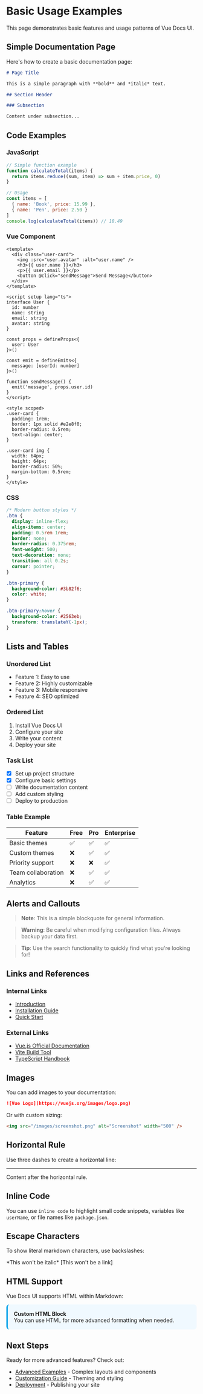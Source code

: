 # Basic Usage Examples

This page demonstrates basic features and usage patterns of Vue Docs UI.

## Simple Documentation Page

Here's how to create a basic documentation page:

```markdown
# Page Title

This is a simple paragraph with **bold** and *italic* text.

## Section Header

### Subsection

Content under subsection...
```

## Code Examples

### JavaScript
```javascript
// Simple function example
function calculateTotal(items) {
  return items.reduce((sum, item) => sum + item.price, 0)
}

// Usage
const items = [
  { name: 'Book', price: 15.99 },
  { name: 'Pen', price: 2.50 }
]
console.log(calculateTotal(items)) // 18.49
```

### Vue Component
```vue
<template>
  <div class="user-card">
    <img :src="user.avatar" :alt="user.name" />
    <h3>{{ user.name }}</h3>
    <p>{{ user.email }}</p>
    <button @click="sendMessage">Send Message</button>
  </div>
</template>

<script setup lang="ts">
interface User {
  id: number
  name: string
  email: string
  avatar: string
}

const props = defineProps<{
  user: User
}>()

const emit = defineEmits<{
  message: [userId: number]
}>()

function sendMessage() {
  emit('message', props.user.id)
}
</script>

<style scoped>
.user-card {
  padding: 1rem;
  border: 1px solid #e2e8f0;
  border-radius: 0.5rem;
  text-align: center;
}

.user-card img {
  width: 64px;
  height: 64px;
  border-radius: 50%;
  margin-bottom: 0.5rem;
}
</style>
```

### CSS
```css
/* Modern button styles */
.btn {
  display: inline-flex;
  align-items: center;
  padding: 0.5rem 1rem;
  border: none;
  border-radius: 0.375rem;
  font-weight: 500;
  text-decoration: none;
  transition: all 0.2s;
  cursor: pointer;
}

.btn-primary {
  background-color: #3b82f6;
  color: white;
}

.btn-primary:hover {
  background-color: #2563eb;
  transform: translateY(-1px);
}
```

## Lists and Tables

### Unordered List
- Feature 1: Easy to use
- Feature 2: Highly customizable
- Feature 3: Mobile responsive
- Feature 4: SEO optimized

### Ordered List
1. Install Vue Docs UI
2. Configure your site
3. Write your content
4. Deploy your site

### Task List
- [x] Set up project structure
- [x] Configure basic settings
- [ ] Write documentation content
- [ ] Add custom styling
- [ ] Deploy to production

### Table Example
| Feature | Free | Pro | Enterprise |
|---------|------|-----|------------|
| Basic themes | ✅ | ✅ | ✅ |
| Custom themes | ❌ | ✅ | ✅ |
| Priority support | ❌ | ❌ | ✅ |
| Team collaboration | ❌ | ✅ | ✅ |
| Analytics | ❌ | ✅ | ✅ |

## Alerts and Callouts

> **Note**: This is a simple blockquote for general information.

> **Warning**: Be careful when modifying configuration files. Always backup your data first.

> **Tip**: Use the search functionality to quickly find what you're looking for!

## Links and References

### Internal Links
- [Introduction](/guide/introduction)
- [Installation Guide](/guide/installation)
- [Quick Start](/guide/quick-start)

### External Links
- [Vue.js Official Documentation](https://vuejs.org/)
- [Vite Build Tool](https://vitejs.dev/)
- [TypeScript Handbook](https://www.typescriptlang.org/docs/)

## Images

You can add images to your documentation:

```markdown
![Vue Logo](https://vuejs.org/images/logo.png)
```

Or with custom sizing:

```html
<img src="/images/screenshot.png" alt="Screenshot" width="500" />
```

## Horizontal Rule

Use three dashes to create a horizontal line:

---

Content after the horizontal rule.

## Inline Code

You can use `inline code` to highlight small code snippets, variables like `userName`, or file names like `package.json`.

## Escape Characters

To show literal markdown characters, use backslashes:

\*This won't be italic\*
\[This won't be a link\]

## HTML Support

Vue Docs UI supports HTML within Markdown:

<div style="background: #f0f9ff; padding: 1rem; border-radius: 0.5rem; border-left: 4px solid #0ea5e9;">
  <strong>Custom HTML Block</strong><br>
  You can use HTML for more advanced formatting when needed.
</div>

## Next Steps

Ready for more advanced features? Check out:

- [Advanced Examples](/examples/advanced) - Complex layouts and components
- [Customization Guide](/advanced/customization) - Theming and styling
- [Deployment](/advanced/deployment) - Publishing your site 